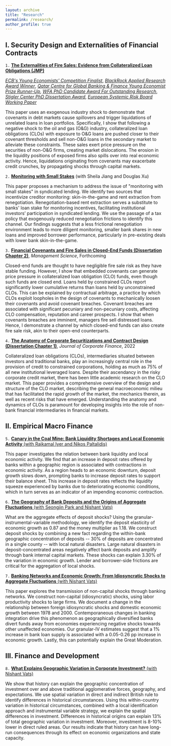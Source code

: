 ```yaml
---
layout: archive
title: "Research"
permalink: /research/
author_profile: true
---
```


## I. Security Design and Externalities of Financial Contracts

 `1.` [**The Externalities of Fire Sales: Evidence from Collateralized Loan Obligations (JMP)**](https://papers.ssrn.com/sol3/papers.cfm?abstract_id=3735645)

[*ECB's Young Economists' Competition Finalist*](https://www.ecb.europa.eu/pub/conferences/ecbforum/previous_fora/2021/html/YE_competition_2021.en.html), 
[*BlackRock Applied Research Award Winner*](https://www.blackrock.com/corporate/applied-research-award/prior-program-winners), 
[*Qatar Centre for Global Banking & Finance Young Economist Prize Runner-Up*](https://www.kcl.ac.uk/news/young-economist-prize-competition),
[*WFA PhD Candidate Award For Outstanding Research*](https://westernfinance.org/wp-content/uploads/2021.links_.pdf),
[*Stigler Center PhD Dissertation Award*](https://www.chicagobooth.edu/research/stigler/research/phd-dissertation-award),
[*European Systemic Risk Board Working Paper*](https://www.esrb.europa.eu/pub/pdf/wp/esrb.wp.141.en.pdf?a4df56ef10c1106af985488bee9b0435)

This paper uses an exogenous industry shock to demonstrate that covenants in debt markets cause spillovers and trigger liquidations of unrelated loans in loan portfolios. Specifically, I show that following a negative shock to the oil and gas (O&G) industry, collateralized loan obligations (CLOs) with exposure to O&G loans are pushed closer to their covenant thresholds and sell non-O&G loans in the secondary market to alleviate these constraints. These sales exert price pressure on the securities of non-O&G firms, creating market dislocations. The erosion in the liquidity positions of exposed firms also spills over into real economic activity. Hence, liquidations originating from covenants may exacerbate credit crunches, by propagating shocks through capital markets.

`2.` [**Monitoring with Small Stakes**](https://papers.ssrn.com/sol3/papers.cfm?abstract_id=4271851) (with Sheila Jiang and Douglas Xu)

This paper proposes a mechanism to address the issue of "monitoring with small stakes" in syndicated lending. We identify two sources that incentivize creditor monitoring: skin-in-the-game and rent extraction from renegotiation. Renegotiation-based rent extraction serves a substitute to banks' loan stake for monitoring incentives, facilitating institutional investors’ participation in syndicated lending. We use the passage of a tax policy that exogenously reduced renegotiation frictions to identify this channel. Our findings suggests that a less frictional renegotiation environment leads to more diligent monitoring, smaller bank shares in new loans and improved borrower performance, particularly in pre-existing deals with lower bank skin-in-the-game.

 `3.` [**Financial Covenants and Fire Sales in Closed-End Funds (Dissertation Chapter 2)**](https://papers.ssrn.com/sol3/papers.cfm?abstract_id=3595416), _Management Science_, Forthcoming

Closed-end funds are thought to have negligible fire sale risk as they have stable funding. However, I show that embedded covenants can generate price pressure in collateralized loan obligation (CLO) funds, even though such funds are closed end. Loans held by constrained CLOs report significantly lower cumulative returns than loans held by unconstrained CLOs. This can be explained by contractual arbitrage, a practice by which CLOs exploit loopholes in the design of covenants to mechanically loosen their covenants and avoid covenant breaches. Covenant breaches are associated with significant pecuniary and non-pecuniary costs, affecting CLO compensation, reputation and career prospects. I show that when covenants breaches are imminent, managers fire sell distressed loans. Hence, I demonstrate a channel by which closed-end funds can also create fire sale risk, akin to their open-end counterparts.


`4.` [**The Anatomy of Corporate Securitizations and Contract Design (Dissertation Chapter 1)**](https://papers.ssrn.com/sol3/papers.cfm?abstract_id=3740092), _Journal of Corporate Finance_, 2022

Collateralized loan obligations (CLOs), intermediaries situated between investors and traditional banks, play an increasingly central role in the provision of credit to constrained corporations, holding as much as 75% of all new institutional leveraged loans. Despite their ascendancy in the risky corporate credit market, there has been little academic research on the CLO market. This paper provides a comprehensive overview of the design and structure of the CLO market, describing the general macroeconomic milieu that has facilitated the rapid growth of the market, the mechanics therein, as well as recent risks that have emerged. Understanding the anatomy and dynamics of CLOs is paramount for developing insights into the role of non-bank financial intermediaries in financial markets.

## II. Empirical Macro Finance

`5.` [**Canary in the Coal Mine: Bank Liquidity Shortages and Local Economic Activity** (with Rajkamal Iyer and Nikos Paltalidis)](https://papers.ssrn.com/sol3/papers.cfm?abstract_id=4247519)

This paper investigates the relation between bank liquidity and local economic activity. We find that an increase in deposit rates offered by banks within a geographic region is associated with contractions in economic activity. As a region heads to an economic downturn, deposit growth slows down, prompting banks to increase deposit rates to support their balance sheet. This increase in deposit rates reflects the liquidity squeeze experienced by banks due to deteriorating economic conditions, which in turn serves as an indicator of an impending economic contraction.

`6.` [**The Geography of Bank Deposits and the Origins of Aggregate Fluctuations** (with Seongjin Park and Nishant Vats)](https://papers.ssrn.com/sol3/papers.cfm?abstract_id=3883605)

What are the aggregate effects of deposit shocks? Using the granular-instrumental-variable methodology, we identify the deposit elasticity of economic growth as 0.87 and the money multiplier as 1.18. We construct deposit shocks by combining a new fact regarding the within-bank geographic concentration of deposits -- 30% of deposits are concentrated in a single county -- with local natural disasters. Large natural disasters in deposit-concentrated areas negatively affect bank deposits and amplify through bank internal capital markets. These shocks can explain 3.30% of the variation in economic growth. Lender and borrower-side frictions are critical for the aggregation of local shocks.

`7.` [**Banking Networks and Economic Growth: From Idiosyncratic Shocks to Aggregate Fluctuations** (with Nishant Vats)](https://papers.ssrn.com/sol3/papers.cfm?abstract_id=3556299)

This paper explores the transmission of non-capital shocks through banking networks. We construct non-capital (idiosyncratic) shocks, using labor productivity shocks to large firms. We document a change in the relationship between foreign idiosyncratic shocks and domestic economic growth between 1978 and 2000. Contemporaneous changes in banking integration drive this phenomenon as geographically diversified banks divert funds away from economies experiencing negative shocks towards other unaffected economies. Our granular-IV estimates suggest that a 1% increase in bank loan supply is associated with a 0.05-0.26 pp increase in economic growth. Lastly, this can potentially explain the Great Moderation.


## III. Finance and Development


`8.` [**What Explains Geographic Variation in Corporate Investment?** (with Nishant Vats)](https://papers.ssrn.com/sol3/papers.cfm?abstract_id=3851008)

We show that history can explain the geographic concentration of investment over and above traditional agglomerative forces, geography, and expectations. We use spatial variation in direct and indirect British rule to identify differences in historical circumstances. Using this within-country variation in historical circumstances, combined with a local identification approach and instrumental variable strategy, we explain the spatial differences in investment. Differences in historical origins can explain 13% of total geographic variation in investment. Moreover, investment is 8-10% lower in direct ruled areas. Our results indicate that history can have long-run consequences through its effect on economic organizations and state capacity.
